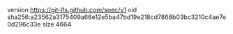 version https://git-lfs.github.com/spec/v1
oid sha256:a23562a3175409a66e12e5ba47bd19e218cd7868b03bc3210c4ae7e0d296c33e
size 4664
